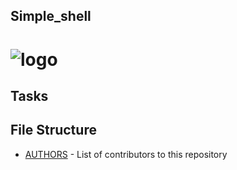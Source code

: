 ## Simple_shell

# ![logo](https://pixabay.com/photos/sea-shell-clam-ocean-sea-shells-1162770)

## Tasks
## File Structure
* [AUTHORS](AUTHORS) - List of contributors to this repository
